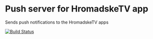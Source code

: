 # Push server for HromadskeTV app

Sends push notifications to the HromadskeTV apps

[![Build Status](https://travis-ci.org/mcfedr/hrompushserver.svg?branch=master)](https://travis-ci.org/mcfedr/hrompushserver)
